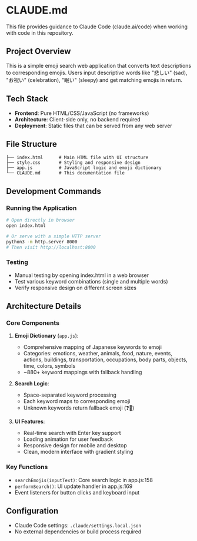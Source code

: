 # CLAUDE.md

This file provides guidance to Claude Code (claude.ai/code) when working with code in this repository.

## Project Overview

This is a simple emoji search web application that converts text descriptions to corresponding emojis. Users input descriptive words like "悲しい" (sad), "お祝い" (celebration), "眠い" (sleepy) and get matching emojis in return.

## Tech Stack

- **Frontend**: Pure HTML/CSS/JavaScript (no frameworks)
- **Architecture**: Client-side only, no backend required
- **Deployment**: Static files that can be served from any web server

## File Structure

```
├── index.html      # Main HTML file with UI structure
├── style.css       # Styling and responsive design
├── app.js          # JavaScript logic and emoji dictionary
└── CLAUDE.md       # This documentation file
```

## Development Commands

### Running the Application
```bash
# Open directly in browser
open index.html

# Or serve with a simple HTTP server
python3 -m http.server 8000
# Then visit http://localhost:8000
```

### Testing
- Manual testing by opening index.html in a web browser
- Test various keyword combinations (single and multiple words)
- Verify responsive design on different screen sizes

## Architecture Details

### Core Components

1. **Emoji Dictionary** (`app.js`): 
   - Comprehensive mapping of Japanese keywords to emoji
   - Categories: emotions, weather, animals, food, nature, events, actions, buildings, transportation, occupations, body parts, objects, time, colors, symbols
   - ~880+ keyword mappings with fallback handling

2. **Search Logic**:
   - Space-separated keyword processing
   - Each keyword maps to corresponding emoji
   - Unknown keywords return fallback emoji (❓🤔)

3. **UI Features**:
   - Real-time search with Enter key support
   - Loading animation for user feedback
   - Responsive design for mobile and desktop
   - Clean, modern interface with gradient styling

### Key Functions

- `searchEmojis(inputText)`: Core search logic in app.js:158
- `performSearch()`: UI update handler in app.js:169
- Event listeners for button clicks and keyboard input

## Configuration

- Claude Code settings: `.claude/settings.local.json`
- No external dependencies or build process required